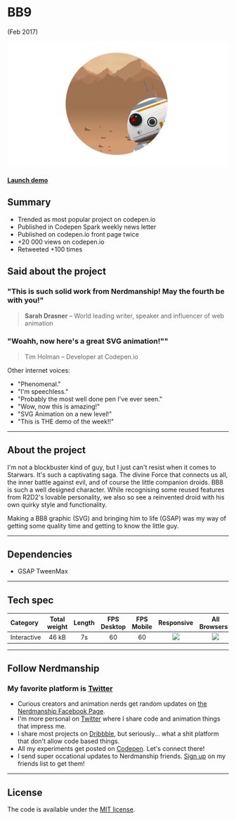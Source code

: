 [bb8-project_img]: /assets/images/projects/bb8-project.png
[bb8_animation]: https://nerdmanship.github.io/bb8/dist/
[no]: /assets/images/projects/no.png
[yes]: /assets/images/projects/yes.png

# BB9

(Feb 2017)

![Picture][bb8-project_img]

#### [Launch demo][bb8_animation]

## Summary

* Trended as most popular project on codepen.io
* Published in Codepen Spark weekly news letter
* Published on codepen.io front page twice
* +20 000 views on codepen.io
* Retweeted +100 times

## Said about the project

### "This is such solid work from Nerdmanship! May the fourth be with you!"
> **Sarah Drasner** – World leading writer, speaker and influencer of web animation

### "Woahh, now here's a great SVG animation!""
> Tim Holman – Developer at Codepen.io

Other internet voices:
* "Phenomenal."
* "I'm speechless."
* "Probably the most well done pen I've ever seen."
* "Wow, now this is amazing!"
* "SVG Animation on a new level!"
* "This is THE demo of the week!!"

---

## About the project

I'm not a blockbuster kind of guy, but I just can't resist when it comes to Starwars. It's such a captivating saga. The divine Force that connects us all, the inner battle against evil, and of course the little companion droids. BB8 is such a well designed character. While recognising some reused features from R2D2's lovable personality, we also so see a reinvented droid with his own quirky style and functionality.

Making a BB8 graphic (SVG) and bringing him to life (GSAP) was my way of getting some quality time and getting to know the little guy.

---

## Dependencies

* GSAP TweenMax

---

## Tech spec

| Category | Total weight | Length | FPS Desktop | FPS Mobile | Responsive | All Browsers* |
| :-------- | :-----: | :-----: | :-----: | :-----: |  :-----: | :-----: |
| Interactive | 46 kB | 7s | 60 | 60 | ![][yes] | ![][yes] |


---

## Follow Nerdmanship

### My favorite platform is [Twitter](http://www.twitter.com/stromqvist)

* Curious creators and animation nerds get random updates on [the Nerdmanship Facebook Page](http://www.facebook.com/nerdmanship).
* I'm more personal on [Twitter](http://www.twitter.com/stromqvist) where I share code and animation things that impress me.
* I share most projects on [Dribbble](http://www.dribbble.com/stromqvist), but seriously... what a shit platform that don't allow code based things.
* All my experiments get posted on [Codepen](http://www.codepen.io/nerdmanship). Let's connect there!
* I send super occational updates to Nerdmanship friends. [Sign up](http://nerdmanship.us13.list-manage.com/subscribe/post?u=bed6727a7b59b995ae23ca252&id=706f47db11) on my friends list to get them!

---

## License

The code is available under the [MIT license](LICENSE.txt).